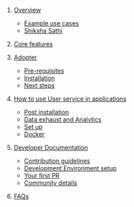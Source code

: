 1. [Overview](overview.md)

   - [Example use cases](overview.md#use-cases)
   - [Shiksha Sathi](overview.md#shiksha-sathi-mobile-app)

2. [Core features](core-features.md)

3. [Adopter](adopter.md)
   - [Pre-requisites](adopter.md#pre-requisites)
   - [Installation](adopter.md#installation)
   - [Next steps](adopter.md#next-steps)

4. [How to use User service in applications]()
   - [Post installation]()
   - [Data exhaust and Analytics]()
   - [Set up]()
   - [Docker]()

5. [Developer Documentation](developer-docs.md)
   - [Contribution guidelines](developer-docs.md#📄-contribution-guidelines)
   - [Development Environment setup](developer-docs.md#💻-development-environment-setup)
   - [Your first PR](developer-docs.md#🥇-your-first-pull-request)
   - [Community details](developer-docs.md#👨‍💻-community)

6. [FAQs](faqs.md#faqs)

